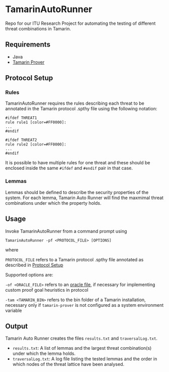 # TamarinAutoRunner
Repo for our ITU Research Project for automating the testing of different threat combinations in Tamarin.

## Requirements

* Java
* [Tamarin Prover](https://tamarin-prover.github.io)

## Protocol Setup
### Rules
TamarinAutoRunner requires the rules describing each threat to be annotated in the Tamarin protocol .spthy file using the following notation: 

```
#ifdef THREAT1
rule rule1 [color=#FF0000]:
...
#endif

#ifdef THREAT2
rule rule2 [color=#FF0000]:
...
#endif
```

It is possible to have multiple rules for one threat and these should be enclosed inside the same `#ifdef` and `#endif` pair in that case.

### Lemmas
Lemmas should be defined to describe the security properties of the system. For each lemma, Tamarin Auto Runner will find the maxmimal threat combinations under which the property holds.

## Usage

Invoke TamarinAutoRunner from a command prompt using

`TamarinAutoRunner -pf <PROTOCOL_FILE> [OPTIONS]`

where

`PROTOCOL_FILE` refers to a Tamarin protocol .spthy file annotated as described in [Protocol Setup](#protocol-setup)

Supported options are:

`-of <ORACLE_FILE>` refers to an [oracle file](https://tamarin-prover.github.io/manual/book/011_advanced-features.html#using-an-oracle), if necessary for implementing custom proof goal heuristics in protocol

`-tam <TAMARIN_BIN>` refers to the bin folder of a Tamarin installation, necessary only if `tamarin-prover` is not configured as a system environment variable

## Output

Tamarin Auto Runner creates the files `results.txt` and `traversalLog.txt`.
* `results.txt`: A list of lemmas and the largest threat combination(s) under which the lemma holds.
* `traversalLog.txt`: A log file listing the tested lemmas and the order in which nodes of the threat lattice have been analysed.
